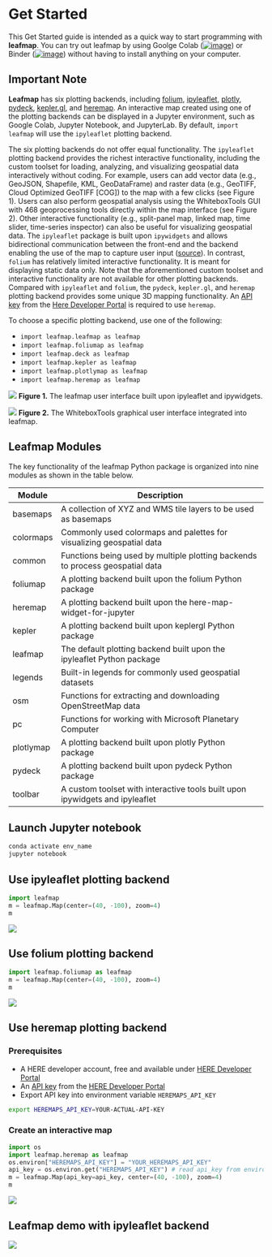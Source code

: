 # Get Started

This Get Started guide is intended as a quick way to start programming with **leafmap**. You can try out leafmap by using Goolge Colab ([![image](https://colab.research.google.com/assets/colab-badge.svg)](https://gishub.org/leafmap-colab)) or Binder ([![image](https://mybinder.org/badge_logo.svg)](https://gishub.org/leafmap-binder)) without having to install anything on your computer.

## Important Note

**Leafmap** has six plotting backends, including [folium](https://github.com/python-visualization/folium), [ipyleaflet](https://github.com/jupyter-widgets/ipyleaflet), [plotly](https://plotly.com/), [pydeck](https://deckgl.readthedocs.io/en/latest/), [kepler.gl](https://docs.kepler.gl/docs/keplergl-jupyter), and [heremap](https://github.com/heremaps/here-map-widget-for-jupyter). An interactive map created using one of the plotting backends can be displayed in a Jupyter environment, such as Google Colab, Jupyter Notebook, and JupyterLab. By default, `import leafmap` will use the `ipyleaflet` plotting backend.

The six plotting backends do not offer equal functionality. The `ipyleaflet` plotting backend provides the richest interactive functionality, including the custom toolset for loading, analyzing, and visualizing geospatial data interactively without coding. For example, users can add vector data (e.g., GeoJSON, Shapefile, KML, GeoDataFrame) and raster data (e.g., GeoTIFF, Cloud Optimized GeoTIFF [COG]) to the map with a few clicks (see Figure 1). Users can also perform geospatial analysis using the WhiteboxTools GUI with 468 geoprocessing tools directly within the map interface (see Figure 2). Other interactive functionality (e.g., split-panel map, linked map, time slider, time-series inspector) can also be useful for visualizing geospatial data. The `ipyleaflet` package is built upon `ipywidgets` and allows bidirectional communication between the front-end and the backend enabling the use of the map to capture user input ([source](https://blog.jupyter.org/interactive-gis-in-jupyter-with-ipyleaflet-52f9657fa7a)). In contrast, `folium` has relatively limited interactive functionality. It is meant for displaying static data only. Note that the aforementioned custom toolset and interactive functionality are not available for other plotting backends. Compared with `ipyleaflet` and `folium`, the `pydeck`, `kepler.gl`, and `heremap` plotting backend provides some unique 3D mapping functionality. An [API key](https://developer.here.com/documentation/identity-access-management/dev_guide/topics/dev-apikey.html) from the [Here Developer Portal](https://developer.here.com/) is required to use `heremap`.

To choose a specific plotting backend, use one of the following:

-   `import leafmap.leafmap as leafmap`
-   `import leafmap.foliumap as leafmap`
-   `import leafmap.deck as leafmap`
-   `import leafmap.kepler as leafmap`
-   `import leafmap.plotlymap as leafmap`
-   `import leafmap.heremap as leafmap`

![](https://i.imgur.com/pe7CoC7.png)
**Figure 1.** The leafmap user interface built upon ipyleaflet and ipywidgets.

![](https://i.imgur.com/5GzDG3W.png)
**Figure 2.** The WhiteboxTools graphical user interface integrated into leafmap.

## Leafmap Modules

The key functionality of the leafmap Python package is organized into nine modules as shown in the table below.

| Module    | Description                                                                   |
| --------- | ----------------------------------------------------------------------------- |
| basemaps  | A collection of XYZ and WMS tile layers to be used as basemaps                |
| colormaps | Commonly used colormaps and palettes for visualizing geospatial data          |
| common    | Functions being used by multiple plotting backends to process geospatial data |
| foliumap  | A plotting backend built upon the folium Python package                       |
| heremap   | A plotting backend built upon the here-map-widget-for-jupyter                 |
| kepler    | A plotting backend built upon keplergl Python package                         |
| leafmap   | The default plotting backend built upon the ipyleaflet Python package         |
| legends   | Built-in legends for commonly used geospatial datasets                        |
| osm       | Functions for extracting and downloading OpenStreetMap data                   |
| pc        | Functions for working with Microsoft Planetary Computer                       |
| plotlymap | A plotting backend built upon plotly Python package                           |
| pydeck    | A plotting backend built upon pydeck Python package                           |
| toolbar   | A custom toolset with interactive tools built upon ipywidgets and ipyleaflet  |

## Launch Jupyter notebook

```bash
conda activate env_name
jupyter notebook
```

## Use ipyleaflet plotting backend

```python
import leafmap
m = leafmap.Map(center=(40, -100), zoom=4)
m
```

![](https://i.imgur.com/CUtzD19.png)

## Use folium plotting backend

```python
import leafmap.foliumap as leafmap
m = leafmap.Map(center=(40, -100), zoom=4)
m
```

![](https://i.imgur.com/cwdskMb.png)

## Use heremap plotting backend

### Prerequisites

-   A HERE developer account, free and available under [HERE Developer Portal](https://developer.here.com)
-   An [API key](https://developer.here.com/documentation/identity-access-management/dev_guide/topics/dev-apikey.html) from the [HERE Developer Portal](https://developer.here.com)
-   Export API key into environment variable `HEREMAPS_API_KEY`

```bash
export HEREMAPS_API_KEY=YOUR-ACTUAL-API-KEY
```

### Create an interactive map

```python
import os
import leafmap.heremap as leafmap
os.environ["HEREMAPS_API_KEY"] = "YOUR_HEREMAPS_API_KEY"
api_key = os.environ.get("HEREMAPS_API_KEY") # read api_key from environment variable.
m = leafmap.Map(api_key=api_key, center=(40, -100), zoom=4)
m
```

![](https://i.imgur.com/TWfgHsV.png)

## Leafmap demo with ipyleaflet backend

![](data/leafmap_demo.gif)
